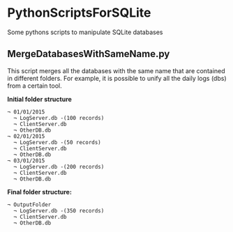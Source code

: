 # PythonScriptsForSQLite
Some pythons scripts to manipulate SQLite databases

## MergeDatabasesWithSameName.py

This script merges all the databases with the same name that are contained in different folders. For example, it is possible to unify all the daily logs (dbs) from a certain tool.

**Initial folder structure**
````shell
¬ 01/01/2015
  ¬ LogServer.db -(100 records)
  ¬ ClientServer.db
  ¬ OtherDB.db
¬ 02/01/2015
  ¬ LogServer.db -(50 records)
  ¬ ClientServer.db
  ¬ OtherDB.db
¬ 03/01/2015
  ¬ LogServer.db -(200 records)
  ¬ ClientServer.db
  ¬ OtherDB.db
````

**Final folder structure:**
````shell
¬ OutputFolder
  ¬ LogServer.db -(350 records)
  ¬ ClientServer.db
  ¬ OtherDB.db
````


